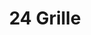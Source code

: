 ---
layout: work
title: 24 Grille
website: http://24grille.com
meta: A simple, yet effective, jQuery smooth-scroll website that contains all of the pertinent information regarding 24 Grille; a restaurant in Downtown Detroit. The website features menu items, information regarding their private champagne bar, and the ability to create online reservation.
type: example
img: 24-grille
tags: [Design, Inspiration, PHP, JavaScript, jQuery, HTML/CSS]
---
